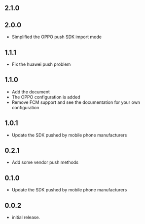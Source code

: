 ## 2.1.0

## 2.0.0

* Simplified the OPPO push SDK import mode

## 1.1.1

* Fix the huawei push problem

## 1.1.0

* Add the document
* The OPPO configuration is added
* Remove FCM support and see the documentation for your own configuration

## 1.0.1

* Update the SDK pushed by mobile phone manufacturers

## 0.2.1

* Add some vendor push methods

## 0.1.0

* Update the SDK pushed by mobile phone manufacturers

## 0.0.2

* initial release.
